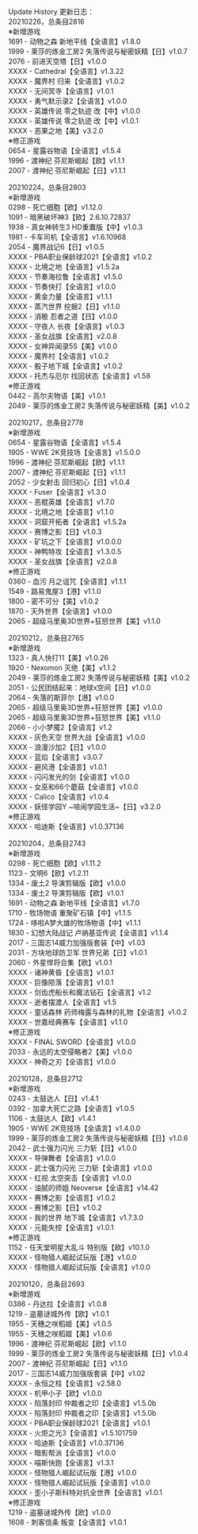 Update History 更新日志：  
20210226，总条目2816  
※新增游戏  
1691 - 动物之森 新地平线【全语言】v1.8.0  
1999 - 莱莎的炼金工房2 失落传说与秘密妖精【日】v1.0.7  
2076 - 前进天空塔【日】v1.0.0  
XXXX - Cathedral【全语言】v1.3.22  
XXXX - 魔界村 归来【全语言】v1.0.2  
XXXX - 无间冥寺【全语言】v1.0.1  
XXXX - 勇气默示录2【全语言】v1.0.0  
XXXX - 英雄传说 零之轨迹 改【中】v1.0.0  
XXXX - 英雄传说 零之轨迹 改【中】v1.0.1  
XXXX - 恶果之地【美】v3.2.0  
※修正游戏  
0654 - 星露谷物语【全语言】v1.5.4  
1996 - 渡神纪 芬尼斯崛起【欧】v1.1.1  
2007 - 渡神纪 芬尼斯崛起【日】v1.1.1  
  
20210224，总条目2803  
※新增游戏  
0298 - 死亡细胞【欧】v1.12.0  
1091 - 暗黑破坏神3【欧】2.6.10.72837  
1938 - 真女神转生3 HD重置版【中】v1.0.3  
1981 - 卡车司机【全语言】v1.6.10968  
2054 - 魔界战记6【日】v1.0.5  
XXXX - PBA职业保龄球2021【全语言】v1.0.2  
XXXX - 北境之地【全语言】v1.5.2a  
XXXX - 节奏海拉鲁【全语言】v1.5.0  
XXXX - 节奏快打【全语言】v1.0.0  
XXXX - 黄金力量【全语言】v1.1.1  
XXXX - 蒸汽世界 挖掘2【日】v1.1.0  
XXXX - 消极 忍者之道【日】v1.0.0  
XXXX - 守夜人 长夜【全语言】v1.0.3  
XXXX - 圣女战旗【全语言】v2.0.8  
XXXX - 女神异闻录5S【美】v1.0.0  
XXXX - 魔界村【全语言】v1.0.2  
XXXX - 骰子地下城【全语言】v1.0.2  
XXXX - 托杰与厄尔 找回状态【全语言】v1.58  
※修正游戏  
0442 - 高尔夫物语【美】v1.0.1  
2049 - 莱莎的炼金工房2 失落传说与秘密妖精【美】v1.0.2  
  
20210217，总条目2778  
※新增游戏  
0654 - 星露谷物语【全语言】v1.5.4  
1905 - WWE 2K竞技场【全语言】v1.5.0.0  
1996 - 渡神纪 芬尼斯崛起【欧】v1.1.1  
2007 - 渡神纪 芬尼斯崛起【日】v1.1.1  
2052 - 少女射击 回归初心【日】v1.0.4  
XXXX - Fuser【全语言】v1.3.0  
XXXX - 恶棍英雄【全语言】v1.7.0  
XXXX - 北境之地【全语言】v1.1.0  
XXXX - 洞窟开拓者【全语言】v1.5.2a  
XXXX - 赛博之影【日】v1.0.3  
XXXX - 矿坑之下【全语言】v1.0.0.0  
XXXX - 神鸭特攻【全语言】v1.3.0.5  
XXXX - 圣女战旗【全语言】v2.0.8  
※修正游戏  
0360 - 血污 月之诅咒【全语言】v1.1.1  
1549 - 路易鬼屋3【港】v1.1.0  
1800 - 密不可分【美】v1.0.2  
1870 - 天外世界【全语言】v1.0.0  
2065 - 超级马里奥3D世界+狂怒世界【美】v1.1.0  
  
20210212，总条目2765  
※新增游戏  
1323 - 真人快打11【美】v1.0.26  
1920 - Nexomon 灭绝【美】v1.1.2  
2049 - 莱莎的炼金工房2 失落传说与秘密妖精【美】v1.0.2  
2051 - 公民团结起来：地球x空间【日】v1.0.0  
2064 - 失落的斯菲尔【港】v1.0.0  
2065 - 超级马里奥3D世界+狂怒世界【美】v1.0.0  
2065 - 超级马里奥3D世界+狂怒世界【美】v1.1.0  
2066 - 小小梦魇2【全语言】v1.2  
XXXX - 灰色天空 世界大战【全语言】v1.0.0  
XXXX - 浪漫沙加2【日】v1.0.0  
XXXX - 蓝焰【全语言】v3.0.7  
XXXX - 避风港【全语言】v1.0.1  
XXXX - 闪闪发光的剑【全语言】v1.0.0  
XXXX - 女巫和66个蘑菇【全语言】v1.0.0  
XXXX - Calico【全语言】v1.0.4  
XXXX - 妖怪学园Y ~喧闹学园生活~【日】v3.2.0  
※修正游戏  
XXXX - 哈迪斯【全语言】v1.0.37136  
  
20210204，总条目2743  
※新增游戏  
0298 - 死亡细胞【欧】v1.11.2  
1123 - 文明6【欧】v1.2.11  
1334 - 废土2 导演剪辑版【欧】v1.0.0  
1334 - 废土2 导演剪辑版【欧】v1.0.1  
1691 - 动物之森 新地平线【全语言】v1.7.0  
1710 - 牧场物语 重聚矿石镇【中】v1.1.5  
1724 - 哆啦A梦大雄的牧场物语【中】v1.1.1  
1830 - 幻想大陆战记 卢纳基亚传说【全语言】v1.1.4  
2017 - 三国志14威力加强版套装【中】v1.03  
2031 - 方块地球防卫军 世界兄弟【日】v1.0.1  
2060 - 外星悍将合集【欧】v1.0.1  
XXXX - 诸神黄昏【全语言】v1.0.1  
XXXX - 巨像陨落【全语言】v1.0.1  
XXXX - 剑齿虎船长和魔法钻石【全语言】v1.2  
XXXX - 逝者摆渡人【全语言】v1.5  
XXXX - 童话森林 药师梅露与森林的礼物【全语言】v1.0.2  
XXXX - 世嘉经典赛车【全语言】v1.1.0  
※修正游戏  
XXXX - FINAL SWORD【全语言】v1.0.0  
2033 - 永远的太空侵略者2【美】v1.0.0  
XXXX - 神奇之刃【全语言】v1.0.0  
  
20210128，总条目2712  
※新增游戏  
0243 - 太鼓达人【日】v1.4.1  
0392 - 加拿大死亡之路【全语言】v1.0.5  
1106 - 太鼓达人【欧】v1.4.1  
1905 - WWE 2K竞技场【全语言】v1.4.0.0  
1999 - 莱莎的炼金工房2 失落传说与秘密妖精【日】v1.0.6  
2042 - 武士强力闪光 三力斩【日】v1.0.0  
XXXX - 导弹舞者【全语言】v1.0.0  
XXXX - 武士强力闪光 三力斩【全语言】v1.0.0  
XXXX - 红视 太空突击【全语言】v1.0.0  
XXXX - 油腻的师姐 Neoverse【全语言】v14.42  
XXXX - 赛博之影【全语言】v1.0.2  
XXXX - 赛博之影【日】v1.0.2  
XXXX - 我的世界 地下城【全语言】v1.7.3.0  
XXXX - 元能失控【全语言】v1.0.1  
※修正游戏  
1152 - 任天堂明星大乱斗 特别版【欧】v10.1.0  
XXXX - 怪物猎人崛起试玩版【港】v1.0.0  
XXXX - 怪物猎人崛起试玩版【全语言】v1.0.0  
  
20210120，总条目2693  
※新增游戏  
0386 - 丹达拉【全语言】v1.0.8  
1219 - 盗墓谜城外传【欧】v1.0.1  
1955 - 天穗之咲稻姬【美】v1.0.5  
1955 - 天穗之咲稻姬【美】v1.0.6  
1996 - 渡神纪 芬尼斯崛起【欧】v1.1.0  
1999 - 莱莎的炼金工房2 失落传说与秘密妖精【日】v1.0.4  
2007 - 渡神纪 芬尼斯崛起【日】v1.1.0  
2017 - 三国志14威力加强版套装【中】v1.02  
XXXX - 永恒之柱【全语言】v2.58.0  
XXXX - 机甲小子【欧】v1.0.0  
XXXX - 陷落封印 仲裁者之印【全语言】v1.5.0b  
XXXX - 陷落封印 仲裁者之印【全语言】v1.5.0b  
XXXX - PBA职业保龄球2021【全语言】v1.0.1  
XXXX - 火炬之光3【全语言】v1.5.101759  
XXXX - 哈迪斯【全语言】v1.0.37136  
XXXX - 暗影帮派【全语言】v1.0.0  
XXXX - 喵斯快跑【全语言】v1.3.1  
XXXX - 怪物猎人崛起试玩版【港】v1.0.0  
XXXX - 怪物猎人崛起试玩版【全语言】v1.0.0  
XXXX - 歪小子斯科特对抗全世界【全语言】v1.0.1  
※修正游戏  
1219 - 盗墓谜城外传【欧】v1.0.0  
1608 - 刺客信条 叛变【全语言】v1.0.1
